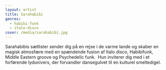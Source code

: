 ```yaml
---
layout: artist
title: Sarahabibi
genres:
  - habibi-funk
  - italo-disco
cover: /media/sarahabibi.jpg
---
```


Sarahabibis sætlister sender dig på en rejse i de varme lande og skaber en magisk atmosfære med en spændende fusion af Italo disco, Habibifunk, Middle Eastern groove og Psychedelic funk. 
Hun inviterer dig med i et forførende lydunivers, der forvandler dansegulvet til en kulturel smeltedigel.
